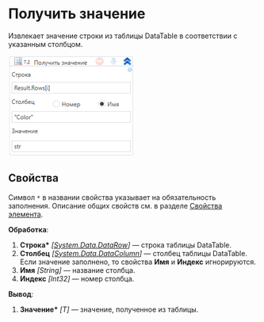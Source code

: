# Получить значение

Извлекает значение строки из таблицы DataTable в соответствии с указанным столбцом.

![](<../../../../.gitbook/assets1/WFDataTableGetRowItem.png>)



## Свойства
Символ `*` в названии свойства указывает на обязательность заполнения. Описание общих свойств см. в разделе [Свойства элемента](https://docs.primo-rpa.ru/primo-rpa/primo-studio/process/elements#svoistva-elementa).

**Обработка**:

1. **Строка\*** *[[System.Data.DataRow](https://learn.microsoft.com/ru-ru/dotnet/api/system.data.datarow?view=net-8.0&viewFallbackFrom=net-4.6.1)]* — строка таблицы DataTable.
1. **Столбец** *[[System.Data.DataColumn](https://learn.microsoft.com/ru-ru/dotnet/api/system.data.datacolumn?view=net-8.0&viewFallbackFrom=net-4.6.1)]* — столбец таблицы DataTable. Если значение заполнено, то свойства **Имя** и **Индекс** игнорируются.
1. **Имя** *[String]* — название столбца.
1. **Индекс** *[Int32]* — номер столбца.

**Вывод**:

1. **Значение\*** *[T]* — значение, полученное из таблицы.

